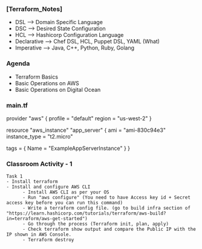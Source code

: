 ### [Terraform_Notes]

- DSL --> Domain Specific Language
- DSC --> Desired State Configuration
- HCL --> Hashicorp Configuration Language
- Declarative --> Chef DSL, HCL, Puppet DSL, YAML (What)
- Imperative --> Java, C++, Python, Ruby, Golang

### Agenda
- Terraform Basics
- Basic Operations on AWS
- Basic Operations on Digital Ocean



### main.tf


provider "aws" {
  profile = "default"
  region  = "us-west-2"
}

resource "aws_instance" "app_server" {
  ami           = "ami-830c94e3"
  instance_type = "t2.micro"

  tags = {
    Name = "ExampleAppServerInstance"
  }
}




### Classroom Activity - 1

````
Task 1 
- Install terraform
- Install and configure AWS CLI
      - Install AWS CLI as per your OS
      - Run "aws configure" (You need to have Access key id + Secret access key before you can run this command)
      - Write a terraform config file. (go to build infra section of "https://learn.hashicorp.com/tutorials/terraform/aws-build?in=terraform/aws-get-started")
      - Go through the process (Terraform init, plan, apply)
      - Check terraform show output and compare the Public IP with the IP shown in AWS Console.
      - Terraform destroy

````

